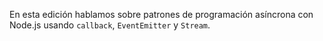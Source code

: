En esta edición hablamos sobre patrones de programación asíncrona con Node.js  usando `callback`, `EventEmitter` y `Stream`.
